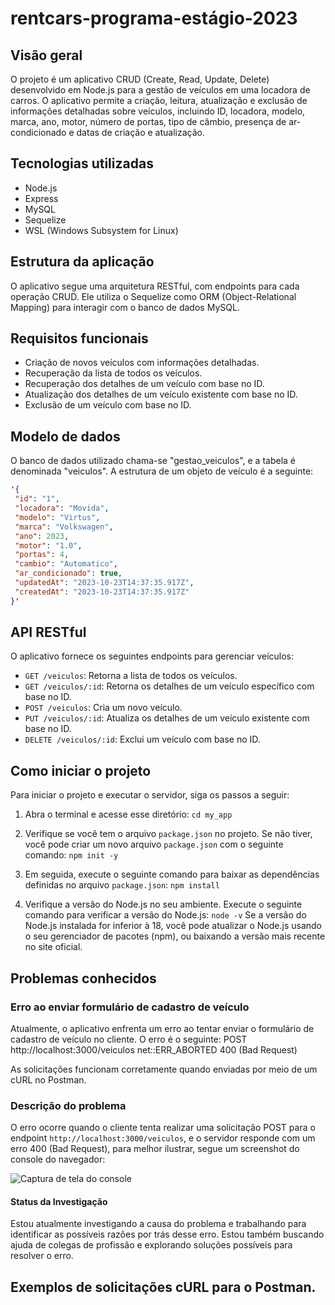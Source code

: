# rentcars-programa-estágio-2023

## Visão geral

O projeto é um aplicativo CRUD (Create, Read, Update, Delete) desenvolvido em Node.js para a gestão de veículos em uma locadora de carros. O aplicativo permite a criação, leitura, atualização e exclusão de informações detalhadas sobre veículos, incluindo ID, locadora, modelo, marca, ano, motor, número de portas, tipo de câmbio, presença de ar-condicionado e datas de criação e atualização.

## Tecnologias utilizadas

- Node.js
- Express
- MySQL
- Sequelize
- WSL (Windows Subsystem for Linux)

## Estrutura da aplicação

O aplicativo segue uma arquitetura RESTful, com endpoints para cada operação CRUD. Ele utiliza o Sequelize como ORM (Object-Relational Mapping) para interagir com o banco de dados MySQL.

## Requisitos funcionais

- Criação de novos veículos com informações detalhadas.
- Recuperação da lista de todos os veículos.
- Recuperação dos detalhes de um veículo com base no ID.
- Atualização dos detalhes de um veículo existente com base no ID.
- Exclusão de um veículo com base no ID.

## Modelo de dados

O banco de dados utilizado chama-se "gestao_veiculos", e a tabela é denominada "veiculos". A estrutura de um objeto de veículo é a seguinte:

```json
'{
 "id": "1",
 "locadora": "Movida",
 "modelo": "Virtus",
 "marca": "Volkswagen",
 "ano": 2023,
 "motor": "1.0",
 "portas": 4,
 "cambio": "Automatico",
 "ar_condicionado": true,
 "updatedAt": "2023-10-23T14:37:35.917Z",
 "createdAt": "2023-10-23T14:37:35.917Z"
}'
```

## API RESTful

O aplicativo fornece os seguintes endpoints para gerenciar veículos:

- `GET /veiculos`: Retorna a lista de todos os veículos.
- `GET /veiculos/:id`: Retorna os detalhes de um veículo específico com base no ID.
- `POST /veiculos`: Cria um novo veículo.
- `PUT /veiculos/:id`: Atualiza os detalhes de um veículo existente com base no ID.
- `DELETE /veiculos/:id`: Exclui um veículo com base no ID.

## Como iniciar o projeto

Para iniciar o projeto e executar o servidor, siga os passos a seguir:

1. Abra o terminal e acesse esse diretório:
`cd my_app`

2. Verifique se você tem o arquivo `package.json` no projeto. Se não tiver, você pode criar um novo arquivo `package.json` com o seguinte comando:
`npm init -y`

3. Em seguida, execute o seguinte comando para baixar as dependências definidas no arquivo `package.json`:
`npm install`

4. Verifique a versão do Node.js no seu ambiente. Execute o seguinte comando para verificar a versão do Node.js:
`node -v`
Se a versão do Node.js instalada for inferior à 18, você pode atualizar o Node.js usando o seu gerenciador de pacotes (npm), ou baixando a versão mais recente no site oficial.

## Problemas conhecidos
### Erro ao enviar formulário de cadastro de veículo
Atualmente, o aplicativo enfrenta um erro ao tentar enviar o formulário de cadastro de veículo no cliente. O erro é o seguinte:
POST http://localhost:3000/veiculos net::ERR_ABORTED 400 (Bad Request)

As solicitações funcionam corretamente quando enviadas por meio de um cURL no Postman.

### Descrição do problema
O erro ocorre quando o cliente tenta realizar uma solicitação POST para o endpoint `http://localhost:3000/veiculos`, e o servidor responde com um erro 400 (Bad Request), para melhor ilustrar, segue um screenshot do console do navegador:

![Captura de tela do console](img/error.console.png)

#### Status da Investigação
Estou atualmente investigando a causa do problema e trabalhando para identificar as possíveis razões por trás desse erro. Estou também buscando ajuda de colegas de profissão e explorando soluções possíveis para resolver o erro.

## Exemplos de solicitações cURL para o Postman.




   

